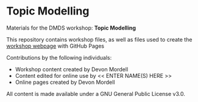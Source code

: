 # Topic Modelling
Materials for the DMDS workshop: **Topic Modelling**  

This repository contains workshop files, as well as files used to create the [workshop webpage](https://scds.github.io/text-analysis-3) with GitHub Pages   


Contributions by the following individuals: 
- Workshop content created by Devon Mordell 
- Content edited for online use by << ENTER NAME(S) HERE >> 
- Online pages created by Devon Mordell


  
All content is made available under a GNU General Public License v3.0.
